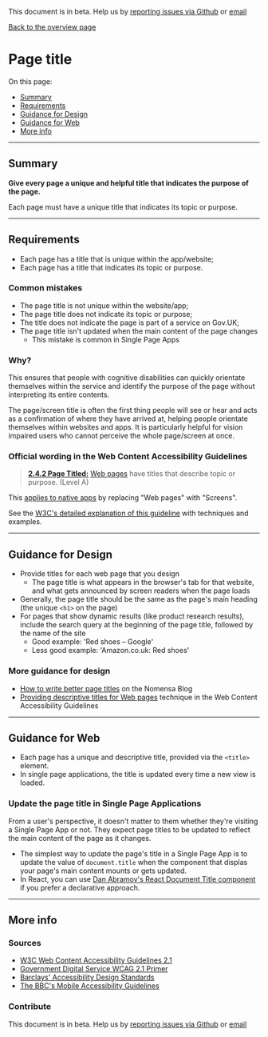This document is in beta. Help us by [reporting issues via Github](https://github.com/theappbusiness/accessibility-guidelines) or [email](mailto:jeanfrancois@theappbusiness.com)

[Back to the overview page](./../index.html)

# Page title

On this page:
* [Summary](#summary)
* [Requirements](#requirements)
* [Guidance for Design](#guidance-for-design)
* [Guidance for Web](#guidance-for-web)
* [More info](#more-info)

---

## Summary

**Give every page a unique and helpful title that indicates the purpose of the page.**

Each page must have a unique title that indicates its topic or purpose.

---

## Requirements

* Each page has a title that is unique within the app/website;
* Each page has a title that indicates its topic or purpose.

### Common mistakes

* The page title is not unique within the website/app;
* The page title does not indicate its topic or purpose;
* The title does not indicate the page is part of a service on Gov.UK;
* The page title isn't updated when the main content of the page changes
  * This mistake is common in Single Page Apps

### Why?

This ensures that people with cognitive disabilities can quickly orientate themselves within the service and identify the purpose of the page without interpreting its entire contents.

The page/screen title is often the first thing people will see or hear and acts as a confirmation of where they have arrived at, helping people orientate themselves within websites and apps. It is particularly helpful for vision impaired users who cannot perceive the whole page/screen at once.

### Official wording in the Web Content Accessibility Guidelines

> [**2.4.2 Page Titled:**](https://www.w3.org/TR/UNDERSTANDING-WCAG20/navigation-mechanisms-title.html) [Web pages](https://www.w3.org/TR/UNDERSTANDING-WCAG20/navigation-mechanisms-title.html#webpagedef) have titles that describe topic or purpose. (Level A)

This [applies to native apps](https://www.w3.org/TR/wcag2ict/#navigation-mechanisms-title) by replacing "Web pages" with "Screens".

See the [W3C's detailed explanation of this guideline](https://www.w3.org/TR/UNDERSTANDING-WCAG20/navigation-mechanisms-title.html) with techniques and examples.

---

## Guidance for Design

* Provide titles for each web page that you design
  * The page title is what appears in the browser's tab for that website, and what gets announced by screen readers when the page loads
* Generally, the page title should be the same as the page's main heading (the unique `<h1>` on the page)
* For pages that show dynamic results (like product research results), include the search query at the beginning of the page title, followed by the name of the site
  * Good example: 'Red shoes – Google'
  * Less good example: 'Amazon.co.uk: Red shoes'

### More guidance for design

* [How to write better page titles](https://www.nomensa.com/blog/2013/how-to-write-better-page-titles) on the Nomensa Blog
* [Providing descriptive titles for Web pages](https://www.w3.org/TR/2016/NOTE-WCAG20-TECHS-20161007/G88) technique in the Web Content Accessibility Guidelines

---

## Guidance for Web

* Each page has a unique and descriptive title, provided via the `<title>` element.
* In single page applications, the title is updated every time a new view is loaded.

### Update the page title in Single Page Applications

From a user's perspective, it doesn't matter to them whether they're visiting a Single Page App or not. They expect page titles to be updated to reflect the main content of the page as it changes.

* The simplest way to update the page's title in a Single Page App is to update the value of `document.title` when the component that displas your page's main content mounts or gets updated.
* In React, you can use [Dan Abramov's React Document Title component](https://github.com/gaearon/react-document-title) if you prefer a declarative approach.

---

## More info

### Sources

* [W3C Web Content Accessibility Guidelines 2.1](https://www.w3.org/TR/WCAG21/)
* [Government Digital Service WCAG 2.1 Primer](https://alphagov.github.io/wcag-primer/)
* [Barclays' Accessibility Design Standards](https://home.barclays/who-we-are/our-suppliers/our-requirements-of-external-suppliers/)
* [The BBC's Mobile Accessibility Guidelines](https://www.bbc.co.uk/guidelines/futuremedia/accessibility/mobile/summary)

### Contribute

This document is in beta. Help us by [reporting issues via Github](https://github.com/theappbusiness/accessibility-guidelines) or [email](mailto:jeanfrancois@theappbusiness.com)




